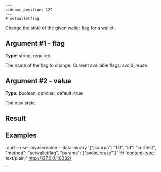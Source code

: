 
    ---
    sidebar_position: 129
    ---
    # setwalletflag

Change the state of the given wallet flag for a wallet.

## Argument #1 - flag

**Type:** string, required

The name of the flag to change. Current available flags: avoid\_reuse

## Argument #2 - value

**Type:** boolean, optional, default=true

The new state.

## Result

## Examples

`curl --user myusername --data-binary '{"jsonrpc": "1.0", "id": "curltest", "method": "setwalletflag", "params": ["avoid_reuse"]}' -H 'content-type: text/plain;' http://127.0.0.1:8332/

`